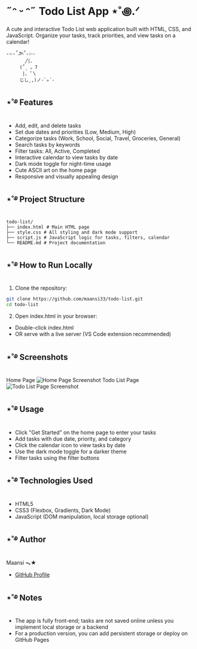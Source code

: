 # ˶ᵔ ᵕ ᵔ˶ Todo List App ⋆˚꩜.ᐟ
A cute and interactive Todo List web application built with HTML, CSS, and JavaScript. Organize your tasks, track priorities, and view tasks on a calendar!

``` text
₊✩‧₊˚౨ৎ˚₊✩‧₊
       ╱|、
     (˚ˎ 。7
      |、˜〵          
     じしˍ,)ノ-`✮´-
```

## ⋆˚࿔ Features
- Add, edit, and delete tasks
- Set due dates and priorities (Low, Medium, High)
- Categorize tasks (Work, School, Social, Travel, Groceries, General)
- Search tasks by keywords
- Filter tasks: All, Active, Completed
- Interactive calendar to view tasks by date
- Dark mode toggle for night-time usage
- Cute ASCII art on the home page
- Responsive and visually appealing design

## ⋆˚࿔ Project Structure
```text
todo-list/
├── index.html # Main HTML page
├── style.css # All styling and dark mode support
├── script.js # JavaScript logic for tasks, filters, calendar
└── README.md # Project documentation
```
## ⋆˚࿔ How to Run Locally
1. Clone the repository:
```bash
git clone https://github.com/maansi33/todo-list.git
cd todo-list
```

2. Open index.html in your browser:
- Double-click index.html
- OR serve with a live server (VS Code extension recommended)

## ⋆˚࿔ Screenshots
Home Page
![Home Page Screenshot](https://github.com/user-attachments/assets/89549c63-3f20-45e2-80fe-ef4110a9b8eb)
Todo List Page
![Todo List Page Screenshot](https://github.com/user-attachments/assets/e7ee74f0-304f-4e8c-b124-c1ed0e68e213)

## ⋆˚࿔ Usage
- Click "Get Started" on the home page to enter your tasks
- Add tasks with due date, priority, and category
- Click the calendar icon to view tasks by date
- Use the dark mode toggle for a darker theme
- Filter tasks using the filter buttons

## ⋆˚࿔ Technologies Used
- HTML5
- CSS3 (Flexbox, Gradients, Dark Mode)
- JavaScript (DOM manipulation, local storage optional)

## ⋆˚࿔ Author
Maansi ᯓ★
- [GitHub Profile](https://github.com/maansi33)

## ⋆˚࿔ Notes
- The app is fully front-end; tasks are not saved online unless you implement local storage or a backend
- For a production version, you can add persistent storage or deploy on GitHub Pages
